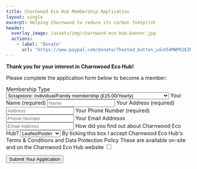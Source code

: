```yaml
---
title: Charnwood Eco Hub Membership Application
layout: single
excerpt: Helping Charnwood to reduce its carbon footprint
header:
  overlay_image: /assets/img/charnwood-eco-hub-banner.jpg
  actions:
    - label: "Donate"
      url: "https://www.paypal.com/donate/?hosted_button_id=V54MWPK2EZGPY"
---
```


**Thank you for your interest in Charnwood Eco Hub!**

Please complete the application form below to become a member:

<form id="signup_form" method="POST" action="https://script.google.com/macros/s/AKfycbz8VJTh3BdFfmRcEylqbnDtYhunPZwjzPSNqGXBXYI_MPROLEqhNeAzzdGL7VVxzPoMLA/exec">
<label for="Membership_Type">Membership Type</label>
<select name="Membership_Type" type="text" required>
<option value="Scrapstore:Indiv">Scrapstore: Individual/Family membership (£15.00/Yearly)</option>
<option value="Scrapstore:Disc">Scrapstore: Student/Low income/unwaged membership (£10.00/Yearly)</option>
<option value="Scrapstore:Group">Scrapstore: Group membership (£40.00/Yearly)</option>
</select>
<label for="Name">Your Name (required)</label>
<input name="Name" type="text" placeholder="Name" required>
<label for="Address">Your Address (required)</label>
<input name="Address" type="text" placeholder="Address" required>
<label for="Phone">Your Phone Number (required)</label>
<input name="Phone" type="text" placeholder="Phone Number" required>
<label for="Email">Your Email Addresss</label>
<input name="Email" type="email" placeholder="Email Address">
<label for="How_Found">How did you find out about Charnwood Eco Hub?</label>
<select name="How_Found" type="text">
<option value="Leaflet_Poster">Leaflet/Poster</option>
<option value="Website">Website</option>
<option value="Word_of_mouth">Word of mouth</option>
<option value="Social_Media">Social Media</option>
<option value="Other">Other</option>
</select>
<label for="Accepted_Policies" required>By ticking this box I accept Charnwood Eco Hub's Terms & Conditions and Data Protection Policy These are available on-site and on the Charnwood Eco Hub website</label> <input name="Accepted_Policies" type="checkbox">
<div id="foo">
<p>
</p>
</div>
<button type="submit">Submit Your Application</button>
</form>

<script type = "text/javascript" >
    window.addEventListener("DOMContentLoaded", function() {
        const yourForm = document.getElementById('signup_form');
        yourForm.addEventListener("submit", function(e) {
            e.preventDefault();
            const data = new FormData(yourForm);
            const action = e.target.action;
            fetch(action, {
                method: 'POST',
                body: data,
            }).then(() => {
                window.location.replace('https://charnwoodecohub.org/next-steps')
            })
        })
    });
</script>
